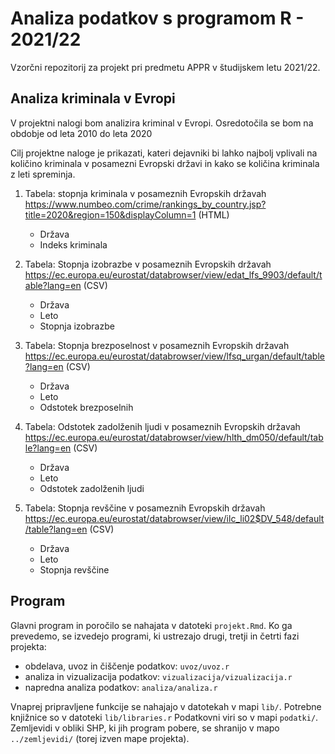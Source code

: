 # Analiza podatkov s programom R - 2021/22

Vzorčni repozitorij za projekt pri predmetu APPR v študijskem letu 2021/22. 

## Analiza kriminala v Evropi

V projektni nalogi bom analizira kriminal v Evropi. Osredotočila se bom na obdobje od leta 2010 do leta 2020

Cilj projektne naloge je prikazati, kateri dejavniki bi lahko najbolj vplivali na količino kriminala v posamezni Evropski državi in kako se količina kriminala z leti spreminja. 

1. Tabela:  stopnja kriminala v posameznih Evropskih državah https://www.numbeo.com/crime/rankings_by_country.jsp?title=2020&region=150&displayColumn=1 (HTML)
    * Država
    * Indeks kriminala

2. Tabela: Stopnja izobrazbe v posameznih Evropskih državah https://ec.europa.eu/eurostat/databrowser/view/edat_lfs_9903/default/table?lang=en (CSV)
    * Država
    * Leto
    * Stopnja izobrazbe

3. Tabela: Stopnja brezposelnost v posameznih Evropskih državah https://ec.europa.eu/eurostat/databrowser/view/lfsq_urgan/default/table?lang=en (CSV)
    * Država
    * Leto
    * Odstotek brezposelnih

4. Tabela: Odstotek zadolženih ljudi v posameznih Evropskih državah https://ec.europa.eu/eurostat/databrowser/view/hlth_dm050/default/table?lang=en (CSV)
    * Država
    * Leto
    * Odstotek zadolženih ljudi

5. Tabela: Stopnja revščine v posameznih Evropskih državah https://ec.europa.eu/eurostat/databrowser/view/ilc_li02$DV_548/default/table?lang=en (CSV)
    * Država
    * Leto
    * Stopnja revščine



## Program

Glavni program in poročilo se nahajata v datoteki `projekt.Rmd`.
Ko ga prevedemo, se izvedejo programi, ki ustrezajo drugi, tretji in četrti fazi projekta:

* obdelava, uvoz in čiščenje podatkov: `uvoz/uvoz.r`
* analiza in vizualizacija podatkov: `vizualizacija/vizualizacija.r`
* napredna analiza podatkov: `analiza/analiza.r`

Vnaprej pripravljene funkcije se nahajajo v datotekah v mapi `lib/`.
Potrebne knjižnice so v datoteki `lib/libraries.r`
Podatkovni viri so v mapi `podatki/`.
Zemljevidi v obliki SHP, ki jih program pobere,
se shranijo v mapo `../zemljevidi/` (torej izven mape projekta).
